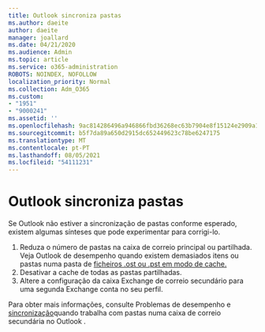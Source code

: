 ```yaml
---
title: Outlook sincroniza pastas
ms.author: daeite
author: daeite
manager: joallard
ms.date: 04/21/2020
ms.audience: Admin
ms.topic: article
ms.service: o365-administration
ROBOTS: NOINDEX, NOFOLLOW
localization_priority: Normal
ms.collection: Adm_O365
ms.custom:
- "1951"
- "9000241"
ms.assetid: ''
ms.openlocfilehash: 9ac814286496a946866fbd36268ec63b7904e8f15124e2909a134805fc615a7a
ms.sourcegitcommit: b5f7da89a650d2915dc652449623c78be6247175
ms.translationtype: MT
ms.contentlocale: pt-PT
ms.lasthandoff: 08/05/2021
ms.locfileid: "54111231"
---
```

# <a name="outlook-not-synching-folders"></a>Outlook sincroniza pastas

Se Outlook não estiver a sincronização de pastas conforme esperado, existem algumas sínteses que pode experimentar para corrigi-lo.

1. Reduza o número de pastas na caixa de correio principal ou partilhada. Veja Outlook de desempenho quando existem demasiados itens ou pastas numa pasta de [ficheiros .ost ou .pst em modo de cache.](https://support.microsoft.com/help/2768656)
2. Desativar a cache de todas as pastas partilhadas.
3. Altere a configuração da caixa Exchange de correio secundário para uma segunda Exchange conta no seu perfil.

Para obter mais informações, consulte Problemas de desempenho e [sincronização](https://support.microsoft.com/help/3115602)quando trabalha com pastas numa caixa de correio secundária no Outlook .
